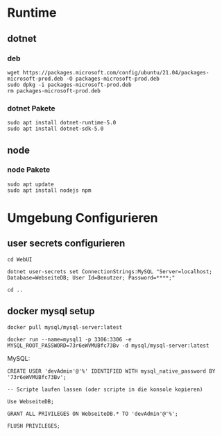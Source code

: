 # Runtime

## dotnet

### deb

```
wget https://packages.microsoft.com/config/ubuntu/21.04/packages-microsoft-prod.deb -O packages-microsoft-prod.deb
sudo dpkg -i packages-microsoft-prod.deb
rm packages-microsoft-prod.deb
```

### dotnet Pakete

```
sudo apt install dotnet-runtime-5.0
sudo apt install dotnet-sdk-5.0
```



## node

### node Pakete

```
sudo apt update
sudo apt install nodejs npm
```

# Umgebung Configurieren

## user secrets configurieren 
```
cd WebUI

dotnet user-secrets set ConnectionStrings:MySQL "Server=localhost; Database=WebseiteDB; User Id=Benutzer; Password=****;"

cd ..
```

## docker mysql setup
```
docker pull mysql/mysql-server:latest

docker run --name=mysql1 -p 3306:3306 -e MYSQL_ROOT_PASSWORD=73r6eWVMUBfc73Bv -d mysql/mysql-server:latest
```

MySQL:
```
CREATE USER 'devAdmin'@'%' IDENTIFIED WITH mysql_native_password BY '73r6eWVMUBfc73Bv';

-- Scripte laufen lassen (oder scripte in die konsole kopieren)

Use WebseiteDB;

GRANT ALL PRIVILEGES ON WebseiteDB.* TO 'devAdmin'@'%';

FLUSH PRIVILEGES;
```